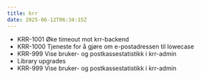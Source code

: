 ```yaml
---
title: krr
date: 2025-06-12T06:34:15Z
---
```

- KRR-1001 Øke timeout mot krr-backend
- KRR-1000 Tjeneste for å gjøre om e-postadressen til lowecase
- KRR-999 Vise bruker- og postkassestatistikk i krr-admin
- Library upgrades
- KRR-999 Vise bruker- og postkassestatistikk i krr-admin

